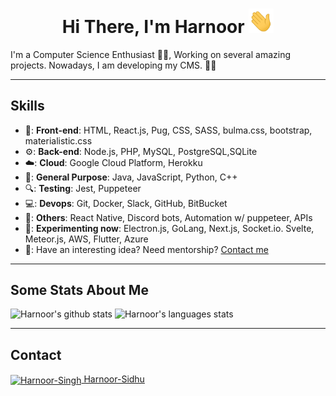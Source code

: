 <h1 align="Center">  Hi There, I'm Harnoor <img src="https://raw.githubusercontent.com/ABSphreak/ABSphreak/master/gifs/Hi.gif" width="40px" /> </h1>

I'm a Computer Science Enthusiast  👨‍💻, Working on several amazing projects. Nowadays, I am developing my CMS. 👨‍🎓

----

## Skills
- 📰: **Front-end**: HTML, React.js, Pug, CSS, SASS, bulma.css, bootstrap, materialistic.css
- ⚙️: **Back-end**: Node.js, PHP, MySQL, PostgreSQL,SQLite
- ☁️: **Cloud**: Google Cloud Platform, Herokku
- 🔖: **General Purpose**: Java, JavaScript, Python, C++
- 🔍: **Testing**: Jest, Puppeteer
- 💻: **Devops**: Git, Docker, Slack, GitHub, BitBucket
- 🤔: **Others**: React Native, Discord bots, Automation w/ puppeteer, APIs
- 🔧: **Experimenting now**: Electron.js, GoLang, Next.js, Socket.io. Svelte, Meteor.js, AWS, Flutter, Azure
- 👐: Have an interesting idea? Need mentorship? [Contact me](#contact-me)


----

## Some Stats About Me

<img  width="400" alt="Harnoor's github stats" src="https://github-readme-stats.vercel.app/api?username=harnoorsidhu&show_icons=true&theme=merko">

<img  width="400" alt="Harnoor's languages stats" src="https://github-readme-stats.vercel.app/api/top-langs/?username=harnoorsidhu&langs_count=10&theme=tokyonight&layout=compact" >

----

## Contact 

<p id="contact-me">
  
<a href="linkedin.com/in/harnoor-sidhu-872a18173" target="_blank"><img align="center" src="https://www.vectorlogo.zone/logos/linkedin/linkedin-icon.svg" alt="Harnoor-Singh" height="25" width="25" /> Harnoor-Sidhu</a>
  

